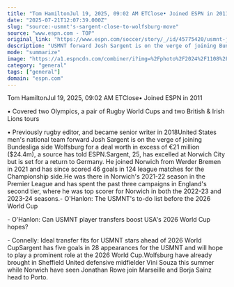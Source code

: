 ```yaml
---
title: "Tom HamiltonJul 19, 2025, 09:02 AM ETClose• Joined ESPN in 2011"
date: "2025-07-21T12:07:39.000Z"
slug: "source:-usmnt's-sargent-close-to-wolfsburg-move"
source: "www.espn.com - TOP"
original_link: "https://www.espn.com/soccer/story/_/id/45775420/usmnt-josh-sargent-close-wolfsburg-transfer-source"
description: "USMNT forward Josh Sargent is on the verge of joining Bundesliga side Wolfsburg for a deal worth in excess of €21 million, a source has told ESPN."
mode: "summarize"
image: "https://a1.espncdn.com/combiner/i?img=%2Fphoto%2F2024%2F1108%2Fr1412145_1296x729_16%2D9.jpg"
category: "general"
tags: ["general"]
domain: "espn.com"
---
```

<p>Tom HamiltonJul 19, 2025, 09:02 AM ETClose• Joined ESPN in 2011</p>

<p>• Covered two Olympics, a pair of Rugby World Cups and two British & Irish Lions tours</p>

<p>• Previously rugby editor, and became senior writer in 2018United States men's national team forward Josh Sargent is on the verge of joining Bundesliga side Wolfsburg for a deal worth in excess of €21 million ($24.4m), a source has told ESPN.Sargent, 25, has excelled at Norwich City but is set for a return to Germany. He joined Norwich from Werder Bremen in 2021 and has since scored 46 goals in 124 league matches for the Championship side.He was there in Norwich's 2021-22 season in the Premier League and has spent the past three campaigns in England's second tier, where he was top scorer for Norwich in both the 2022-23 and 2023-24 seasons.- O'Hanlon: The USMNT's to-do list before the 2026 World Cup</p>

<p>- O'Hanlon: Can USMNT player transfers boost USA's 2026 World Cup hopes?</p>

<p>- Connelly: Ideal transfer fits for USMNT stars ahead of 2026 World CupSargent has five goals in 28 appearances for the USMNT and will hope to play a prominent role at the 2026 World Cup.Wolfsburg have already brought in Sheffield United defensive midfielder Vini Souza this summer while Norwich have seen Jonathan Rowe join Marseille and Borja Sainz head to Porto.</p>